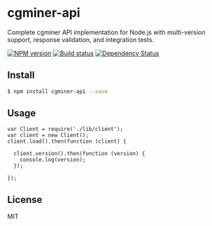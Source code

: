 # cgminer-api

Complete cgminer API implementation for Node.js with multi-version support, response validation, and integration tests.

[![NPM version][npm-image]][npm-url]
[![Build status][travis-image]][travis-url]
[![Dependency Status][daviddm-image]][daviddm-url]

## Install
```sh
$ npm install cgminer-api --save
```

## Usage
```
var Client = require('./lib/client');
var client = new Client();
client.load().then(function (client) {

  client.version().then(function (version) {
    console.log(version);
  });

});
```

## License
MIT

[sails-logo]: http://cdn.tjw.io/images/sails-logo.png
[sails-url]: https://sailsjs.org
[npm-image]: https://img.shields.io/npm/v/cgminer-api.svg?style=flat
[npm-url]: https://npmjs.org/package/cgminer-api
[travis-image]: https://img.shields.io/travis/hashware/node-cgminer-api.svg?style=flat
[travis-url]: https://travis-ci.org/hashware/node-cgminer-api
[daviddm-image]: http://img.shields.io/david/hashware/node-cgminer-api.svg?style=flat
[daviddm-url]: https://david-dm.org/hashware/node-cgminer-api
